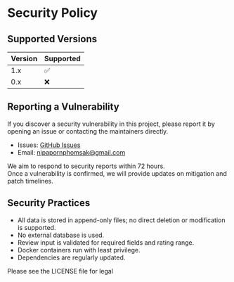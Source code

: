# Security Policy

## Supported Versions

| Version | Supported          |
| ------- | ------------------ |
| 1.x     | :white_check_mark: |
| 0.x     | :x:                |

## Reporting a Vulnerability

If you discover a security vulnerability in this project, please report it by opening an issue or contacting the maintainers directly.

- Issues: [GitHub Issues](https://github.com/ggloriouss/BRD-Review-Semantic-Search-Platform-File-based-No-Database-/issues)
- Email: nipapornphomsak@gmail.com

We aim to respond to security reports within 72 hours.  
Once a vulnerability is confirmed, we will provide updates on mitigation and patch timelines.

## Security Practices

- All data is stored in append-only files; no direct deletion or modification is supported.
- No external database is used.
- Review input is validated for required fields and rating range.
- Docker containers run with least privilege.
- Dependencies are regularly updated.

Please see the LICENSE file for legal